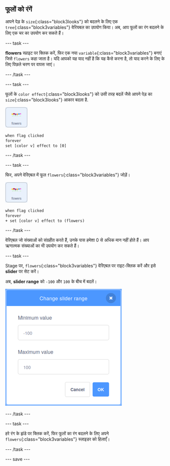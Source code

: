 ## फूलों को रंगें

आपने पेड़ के `size`{:class="block3looks"} को बदलने के लिए एक `tree`{:class="block3variables"} वेरियबल का उपयोग किया। अब, आप फूलों का रंग बदलने के लिए एक चर का उपयोग कर सकते हैं।

--- task ---

**flowers** स्प्राइट पर क्लिक करें, फिर एक नया `variable`{:class="block3variables"} बनाएं जिसे `flowers` कहा जाता है। यदि आपको यह याद नहीं है कि यह कैसे करना है, तो याद करने के लिए के लिए पिछले चरण पर वापस जाएं।

--- /task ---

--- task ---

फूलों के `color effect`{:class="block3looks"} को उसी तरह बदलें जैसे आपने पेड़ का `size`{:class="block3looks"} आकार बदला है.

![फूल स्प्राइट की छवि](images/flowers-sprite.png)

```blocks3
when flag clicked
forever
set [color v] effect to [0]
```

--- /task ---

--- task ---

फिर, अपने वेरिएबल में फूल `flowers`{:class="block3variables"} जोड़ें।

![फूल स्प्राइट की छवि](images/flowers-sprite.png)

```blocks3
when flag clicked
forever
+ set [color v] effect to (flowers)
```

--- /task ---

वेरिएबल जो संख्याओं को संग्रहीत करते हैं, उनके पास हमेशा 0 से अधिक मान नहीं होते हैं। आप ऋणात्मक संख्याओं का भी उपयोग कर सकते हैं।

--- task ---

Stage पर, `flowers`{:class="block3variables"} वेरिएबल पर राइट-क्लिक करें और इसे **slider** पर सेट करें।

अब, **slider range** को `-100` और `100` के बीच में बदलें।

![-100 को न्यूनतम की तरह और 100 को अधिकतम की तरह के साथ फूलों के वेरियबल की सीमा को समायोजित करने के लिए संवाद बॉक्स दिखाने वाली छवि](images/flowers-range.png)

--- /task ---

--- task ---

हरे रंग के झंडे पर क्लिक करें, फिर फूलों का रंग बदलने के लिए अपने `flowers`{:class="block3variables"} स्लाइडर को हिलाएँ।

--- /task ---

--- save ---



